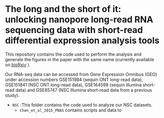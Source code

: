 # The long and the short of it: unlocking nanopore long-read RNA sequencing data with short-read differential expression analysis tools

This repository contains the code used to perform the analysis and generate the figures in the paper with the same name (currently available on [bioRxiv](https://www.biorxiv.org/content/10.1101/2020.06.28.176727v1) ). 

Our RNA-seq data can be accessed from Gene Expression Omnibus (GEO) under accession numbers GSE151984 (sequin ONT long-read data), GSE151841 (NSC ONT long-read data), GSE164598 (sequin Illumina short-read data) and GSE65747 (NSC Illumina short-read data from a previous study).



* `NSC` :This folder contains the code used to analyze our NSC datasets.
  * `Chen_et_al_2015_PNAS` contains scripts and data to 